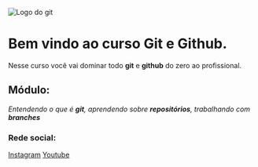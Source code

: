 ![Logo do git](https://sujeitoprogramador.com/wp-content/uploads/2021/04/gitimage.png)
# Bem vindo ao curso Git e Github.
Nesse curso você vai dominar todo **git** e **github** do zero ao profissional.

## Módulo:
_Entendendo o que é **git**, aprendendo sobre **repositórios**, trabalhando com **branches**_

### Rede social:
[Instagram](https://instagram.com/sujeitoprogramador)
[Youtube](https://youtube.com/c/sujeitoprogramador)
